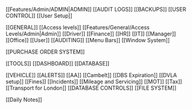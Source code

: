 [[Features/Admin/ADMIN|ADMIN]]
	[[AUDIT LOGS]]
	[[BACKUPS]]
	[[USER CONTROL]]
	[[User Setup]]

[[GENERAL]]
	[[Access levels]]
		[[Features/General/Access Levels/Admin|Admin]]
		[[Driver]]
		[[Finance]]
		[[HR]]
		[[IT]]
		[[Manager]]
		[[Office]]
		[[User]]
	[[AUDITING]]
	[[Menu Bars]]
	[[Window System]]

[[PURCHASE ORDER SYSTEM]]
	
[[TOOLS]]
	[[DASHBOARD]]
	[[DATABASE]]
	
[[VEHICLE]]
	[[ALERTS]]
		[[AA]]
		[[Cambelt]]
		[[DBS Expiration]]
		[[DVLA setup]]
		[[Fines]]
		[[Incidents]]
		[[Mileage and Servicing]]
		[[MOT]]
		[[Tax]]
		[[Transport for London]]
	[[DATABASE CONTROLS]]
	[[FILE SYSTEM]]

[[Daily Notes]]